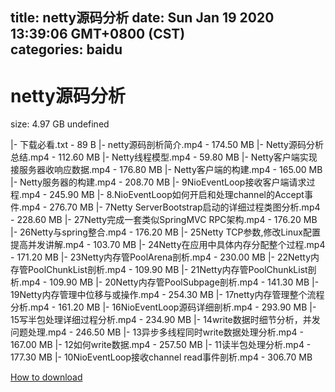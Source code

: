 
title: netty源码分析
date: Sun Jan 19 2020 13:39:06 GMT+0800 (CST)    
categories: baidu
---

# netty源码分析
size: 4.97 GB
 undefined
 
|- 下载必看.txt - 89 B
|- netty源码剖析简介.mp4 - 174.50 MB
|- Netty源码分析总结.mp4 - 112.60 MB
|- Netty线程模型.mp4 - 59.80 MB
|- Netty客户端实现接服务器收响应数据.mp4 - 176.80 MB
|- Netty客户端的构建.mp4 - 165.00 MB
|- Netty服务器的构建.mp4 - 208.70 MB
|- 9NioEventLoop接收客户端请求过程.mp4 - 245.90 MB
|- 8.NioEventLoop如何开启和处理channel的Accept事件.mp4 - 276.70 MB
|- 7Netty ServerBootstrap启动的详细过程类图分析.mp4 - 228.60 MB
|- 27Netty完成一套类似SpringMVC RPC架构.mp4 - 176.20 MB
|- 26Netty与spring整合.mp4 - 176.20 MB
|- 25Netty TCP参数,修改Linux配置提高并发讲解.mp4 - 103.70 MB
|- 24Netty在应用中具体内存分配整个过程.mp4 - 171.20 MB
|- 23Netty内存管PoolArena剖析.mp4 - 230.00 MB
|- 22Netty内存管PoolChunkList剖析.mp4 - 109.90 MB
|- 21Netty内存管PoolChunkList剖析.mp4 - 109.90 MB
|- 20Netty内存管PoolSubpage剖析.mp4 - 141.30 MB
|- 19Netty内存管理中位移与或操作.mp4 - 254.30 MB
|- 17netty内存管理整个流程分析.mp4 - 161.20 MB
|- 16NioEventLoop源码详细剖析.mp4 - 293.90 MB
|- 15写半包处理详细过程分析.mp4 - 234.90 MB
|- 14write数据时细节分析，并发问题处理.mp4 - 246.50 MB
|- 13异步多线程同时write数据处理分析.mp4 - 167.00 MB
|- 12如何write数据.mp4 - 257.50 MB
|- 11读半包处理分析.mp4 - 177.30 MB
|- 10NioEventLoop接收channel read事件剖析.mp4 - 306.70 MB

[How to download](https://bpcam.bemobtrk.com/go/2ceec3aa-1ca2-46d6-b9ff-aaa5c184517c?jno=627)